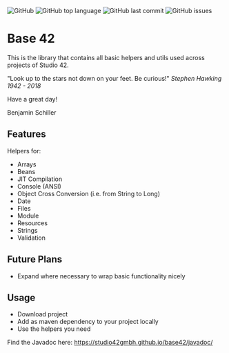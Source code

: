 ![GitHub](https://img.shields.io/github/license/studio42gmbh/base42)
![GitHub top language](https://img.shields.io/github/languages/top/studio42gmbh/base42)
![GitHub last commit](https://img.shields.io/github/last-commit/studio42gmbh/base42)
![GitHub issues](https://img.shields.io/github/issues/studio42gmbh/base42)
<!-- ![GitHub Workflow Status](https://img.shields.io/github/workflow/status/studio42gmbh/base42/Java%20CI%20with%20Maven) -->

# Base 42
This is the library that contains all basic helpers and utils used across projects of Studio 42.

"Look up to the stars not down on your feet. Be curious!" _Stephen Hawking 1942 - 2018_

Have a great day!

Benjamin Schiller


## Features

Helpers for:
* Arrays
* Beans
* JIT Compilation
* Console (ANSI)
* Object Cross Conversion (i.e. from String to Long)
* Date
* Files
* Module
* Resources
* Strings
* Validation


## Future Plans

* Expand where necessary to wrap basic functionality nicely


## Usage

* Download project
* Add as maven dependency to your project locally
* Use the helpers you need

Find the Javadoc here: https://studio42gmbh.github.io/base42/javadoc/
